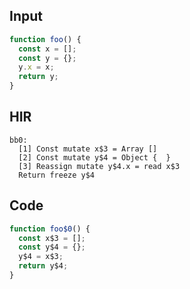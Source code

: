 
## Input

```javascript
function foo() {
  const x = [];
  const y = {};
  y.x = x;
  return y;
}

```

## HIR

```
bb0:
  [1] Const mutate x$3 = Array []
  [2] Const mutate y$4 = Object {  }
  [3] Reassign mutate y$4.x = read x$3
  Return freeze y$4
```

## Code

```javascript
function foo$0() {
  const x$3 = [];
  const y$4 = {};
  y$4 = x$3;
  return y$4;
}

```
      